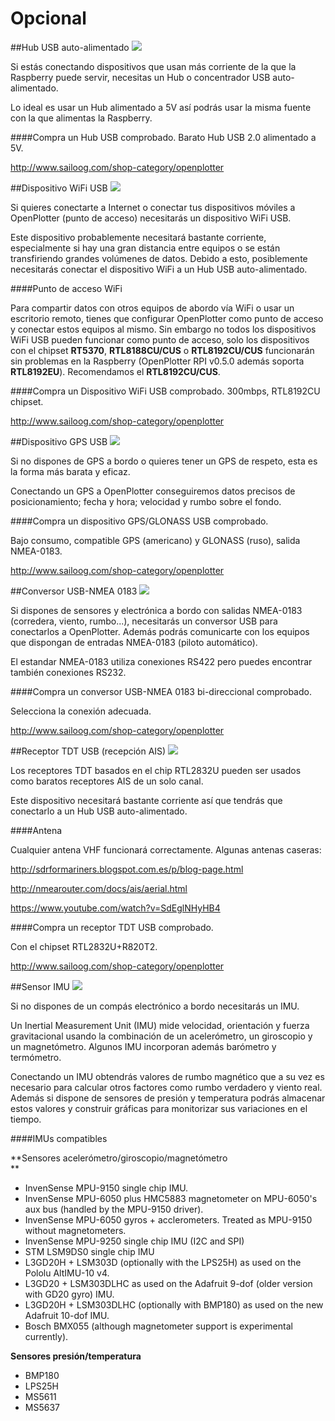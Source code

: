 # Opcional
##Hub USB auto-alimentado
![](hub.png)

Si estás conectando dispositivos que usan más corriente de la que la Raspberry puede servir, necesitas un Hub o concentrador USB auto-alimentado.

Lo ideal es usar un Hub alimentado a 5V así podrás usar la misma fuente con la que alimentas la Raspberry.

####Compra un Hub USB comprobado.
Barato Hub USB 2.0 alimentado a 5V.

http://www.sailoog.com/shop-category/openplotter

##Dispositivo WiFi USB
![](wifi.png)

Si quieres conectarte a Internet o conectar tus dispositivos móviles a OpenPlotter (punto de acceso) necesitarás un dispositivo WiFi USB.

Este dispositivo probablemente necesitará bastante corriente, especialmente si hay una gran distancia entre equipos o se están transfiriendo grandes volúmenes de datos. Debido a esto, posiblemente necesitarás conectar el dispositivo WiFi a un Hub USB auto-alimentado.

####Punto de acceso WiFi

Para compartir datos con otros equipos de abordo vía WiFi o usar un escritorio remoto, tienes que configurar OpenPlotter como punto de acceso y conectar estos equipos al mismo. Sin embargo no todos los dispositivos WiFi USB pueden funcionar como punto de acceso, solo los dispositivos con el chipset **RT5370**, **RTL8188CU/CUS**  o **RTL8192CU/CUS** funcionarán sin problemas en la Raspberry (OpenPlotter RPI v0.5.0 además soporta **RTL8192EU**). Recomendamos el **RTL8192CU/CUS**.

####Compra un Dispositivo WiFi USB comprobado.
300mbps, RTL8192CU chipset.

http://www.sailoog.com/shop-category/openplotter

##Dispositivo GPS USB
![](gps.png)

Si no dispones de GPS a bordo o quieres tener un GPS de respeto, esta es la forma más barata y eficaz.

Conectando un GPS a OpenPlotter conseguiremos datos precisos de posicionamiento; fecha y hora; velocidad y rumbo sobre el fondo.

####Compra un dispositivo GPS/GLONASS USB comprobado.

Bajo consumo, compatible GPS (americano) y GLONASS (ruso), salida NMEA-0183.

http://www.sailoog.com/shop-category/openplotter

##Conversor USB-NMEA 0183
![](rs422.png)

Si dispones de sensores y electrónica a bordo con salidas NMEA-0183 (corredera, viento, rumbo...), necesitarás un conversor USB para conectarlos a OpenPlotter. Además podrás comunicarte con los equipos que dispongan de entradas NMEA-0183 (piloto automático).

El estandar NMEA-0183 utiliza conexiones RS422 pero puedes encontrar también conexiones RS232.

####Compra un conversor USB-NMEA 0183 bi-direccional comprobado.

Selecciona la conexión adecuada.

http://www.sailoog.com/shop-category/openplotter

##Receptor TDT USB (recepción AIS)
![](sdr.png)

Los receptores TDT basados en el chip RTL2832U pueden ser usados como baratos receptores AIS de un solo canal.

Este dispositivo necesitará bastante corriente así que tendrás que conectarlo a un Hub USB auto-alimentado.

####Antena

Cualquier antena VHF funcionará correctamente. Algunas antenas caseras:

http://sdrformariners.blogspot.com.es/p/blog-page.html

http://nmearouter.com/docs/ais/aerial.html

https://www.youtube.com/watch?v=SdEglNHyHB4

####Compra un receptor TDT USB comprobado.

Con el chipset RTL2832U+R820T2.

http://www.sailoog.com/shop-category/openplotter

##Sensor IMU
![](imu.png)

Si no dispones de un compás electrónico a bordo necesitarás un IMU.

Un Inertial Measurement Unit (IMU) mide velocidad, orientación y fuerza gravitacional usando la combinación de un acelerómetro, un giroscopio y un magnetómetro. Algunos IMU incorporan además barómetro y termómetro.

Conectando un IMU obtendrás valores de rumbo magnético que a su vez es necesario para calcular otros factores como rumbo verdadero y viento real. Además si dispone de sensores de presión y temperatura podrás almacenar estos valores y construir gráficas para monitorizar sus variaciones en el tiempo.

####IMUs compatibles

**Sensores acelerómetro/giroscopio/magnetómetro  
**
* InvenSense MPU-9150 single chip IMU.
* InvenSense MPU-6050 plus HMC5883 magnetometer on MPU-6050's aux bus (handled by the MPU-9150 driver).
* InvenSense MPU-6050 gyros + acclerometers. Treated as MPU-9150 without magnetometers.
* InvenSense MPU-9250 single chip IMU (I2C and SPI)
* STM LSM9DS0 single chip IMU
* L3GD20H + LSM303D (optionally with the LPS25H) as used on the Pololu AltIMU-10 v4.
* L3GD20 + LSM303DLHC as used on the Adafruit 9-dof (older version with GD20 gyro) IMU. 
* L3GD20H + LSM303DLHC (optionally with BMP180) as used on the new Adafruit 10-dof IMU.
* Bosch BMX055 (although magnetometer support is experimental currently).

**Sensores presión/temperatura**
* BMP180
* LPS25H
* MS5611
* MS5637
